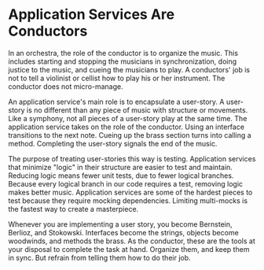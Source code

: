# Application Services Are Conductors

In an orchestra, the role of the conductor is to organize the music. This includes starting and stopping the musicians in synchronization, doing justice to the music, and cueing the musicians to play. A conductors' job is not to tell a violinist or cellist how to play his or her instrument. The conductor does not micro-manage.

An application service's main role is to encapsulate a user-story. A user-story is no different than any piece of music with structure or movements. Like a symphony, not all pieces of a user-story play at the same time. The application service takes on the role of the conductor. Using an interface transitions to the next note. Cueing up the brass section turns into calling a method. Completing the user-story signals the end of the music.

The purpose of treating user-stories this way is testing. Application services that minimize "logic" in their structure are easier to test and maintain. Reducing logic means fewer unit tests, due to fewer logical branches. Because every logical branch in our code requires a test, removing logic makes better music. Application services are some of the hardest pieces to test because they require mocking dependencies. Limiting multi-mocks is the fastest way to create a masterpiece.

Whenever you are implementing a user story, you become Bernstein, Berlioz, and Stokowski. Interfaces become the strings, objects become woodwinds, and methods the brass. As the conductor, these are the tools at your disposal to complete the task at hand. Organize them, and keep them in sync. But refrain from telling them how to do their job.
